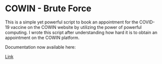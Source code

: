 
# COWIN - Brute Force

This is a simple yet powerful script to book an appointment for the COVID-19 vaccine on the COWIN website by utilizing the power of powerful computing. I wrote this script after understanding how hard it is to obtain an appointment on the COWIN platform.

Documentation now available here:

[Link](https://cowin-docs.glitch.me/)